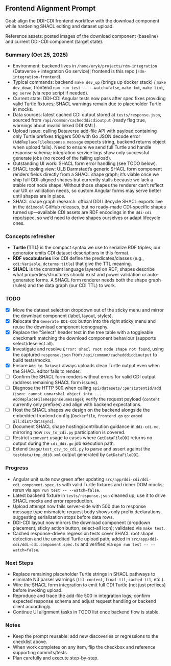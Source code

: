 ## Frontend Alignment Prompt

Goal: align the DDI-CDI frontend workflow with the download component while hardening SHACL editing and dataset upload.

Reference assets: posted images of the download component (baseline) and current DDI-CDI component (target state).

### Summary (Oct 25, 2025)
- Environment: backend lives in `/home/eryk/projects/rdm-integration` (Dataverse + integration Go service); frontend is this repo (`rdm-integration-frontend`).
- Typical commands: backend `make dev_up` (brings up docker stack) / `make dev_down`; frontend `npm run test -- --watch=false`, `make fmt`, `make lint`, `ng serve` (via repo script if needed).
- Current state: DDI-CDI Angular tests now pass after spec fixes providing valid Turtle fixtures; SHACL warnings remain due to placeholder Turtle in mocks.
- Data sources: latest cached CDI output stored at `tests/response.json`, sourced from `/api/common/cachedddicdioutput` (ready flag true, warnings about invalid linked DDI XML).
- Upload issue: calling Dataverse add-file API with payload containing only Turtle prefixes triggers 500 with Go JSON decode error (`AddReplaceFileResponse.message` expects string, backend returns object when upload fails). Need to ensure we send full Turtle and handle response schema; integration service logs show only successful generate jobs (no record of the failing upload).
- Outstanding UI work: SHACL form error handling (see TODO below).
- SHACL tooling view: ULB Darmstadt’s generic SHACL form component renders fields directly from a SHACL shape graph; it’s viable once we ship full CDI-aligned shapes but currently stalls because we lack a stable root node shape. Without those shapes the renderer can’t reflect our UX or validation needs, so custom Angular forms may serve better until shapes are in place.
- SHACL shape graph research: official DDI Lifecycle SHACL exports live in the `ddimodel` GitHub releases, but no ready-made CDI-specific shapes turned up—available CDI assets are RDF encodings in the `ddi-cdi` repo/spec, so we’d need to derive shapes ourselves or adapt lifecycle ones.

### Concepts refresher
- **Turtle (TTL)** is the compact syntax we use to serialize RDF triples; our generator emits CDI dataset descriptions in this format.
- **RDF vocabularies** like CDI define the predicates/classes (e.g., `cdi:Variable`, `dcterms:title`) that give the TTL meaning.
- **SHACL** is the constraint language layered on RDF; shapes describe what properties/structures should exist and power validation or auto-generated forms. A SHACL form renderer needs both the shape graph (rules) and the data graph (our CDI TTL) to work.

### TODO
- [x] Move the dataset selection dropdown out of the sticky menu and mirror the download component (label, layout, styles).
- [x] Relocate the `Generate DDI-CDI` button into the right sticky menu and reuse the download component iconography.
- [x] Replace the "Select" header text in the tree table with a toggleable checkmark matching the download component behaviour (supports select/deselect all).
- [x] Investigate and resolve `Error: shacl root node shape not found`, using the captured `response.json` from `/api/common/cachedddicdioutput` to build tests/mocks.
- [x] Ensure `Add to Dataset` always uploads clean Turtle output even when the SHACL editor fails to render.
- [ ] Confirm the SHACL form renders without errors for valid CDI output (address remaining SHACL form issues).
- [ ] Diagnose the HTTP 500 when calling `api/datasets/:persistentId/add` (`json: cannot unmarshal object into ... AddReplaceFileResponse.message`); verify the request payload (`content` currently only prefixes) and align with backend expectations.
- [ ] Host the SHACL shapes we design on the backend alongside the embedded frontend config (`Dockerfile`, `frontend.go` `go:embed all:dist/datasync`).
- [ ] Document SHACL shape hosting/contribution guidance in `ddi-cdi.md`, mirroring how `csv_to_cdi.py` participation is covered.
- [ ] Restrict `xconvert` usage to cases where `GetDataFileDDI` returns no output during the `cdi_ddi.go` job execution path.
- [ ] Extend `image/test_csv_to_cdi.py` to parse and assert against the `testdata/tmp_ddi8.xml` output generated by `GetDataFileDDI`.

### Progress
- Angular unit suite now green after updating `src/app/ddi-cdi/ddi-cdi.component.spec.ts` with valid Turtle fixtures and richer DOM mocks; rerun via `npm run test -- --watch=false`.
- Latest backend fixture in `tests/response.json` cleaned up; use it to drive SHACL mocks and error reproduction.
- Upload attempt now fails server-side with 500 due to response message type mismatch; request body shows only prefix declarations, suggesting serialization stops before data rows.
- DDI-CDI layout now mirrors the download component (dropdown placement, sticky action button, select-all icon); validated via `make test`.
- Cached response-driven regression tests cover SHACL root shape detection and the unedited Turtle upload path; added in `src/app/ddi-cdi/ddi-cdi.component.spec.ts` and verified via `npm run test -- --watch=false`.

### Next Steps
- Replace remaining placeholder Turtle strings in SHACL pathways to eliminate N3 parser warnings (`ttl-content`, `final-ttl`, `cached-ttl`, etc.).
- Wire the SHACL form integration to emit full CDI Turtle (not just prefixes) before invoking upload.
- Reproduce and trace the add-file 500 in integration logs; confirm expected response schema and adjust request handling or backend client accordingly.
- Continue UI alignment tasks in TODO list once backend flow is stable.
### Notes
- Keep the prompt reusable: add new discoveries or regressions to the checklist above.
- When work completes on any item, flip the checkbox and reference supporting commits/tests.
- Plan carefully and execute step-by-step.

